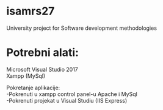 # isamrs27
University project for Software development methodologies

# Potrebni alati:
Microsoft Visual Studio 2017 <br>
Xampp (MySql) <br>

Pokretanje aplikacije:<br>
-Pokrenuti u xampp control panel-u Apache i MySql<br>
-Pokrenuti projekat u Visual Studiu (IIS Express)<br>
